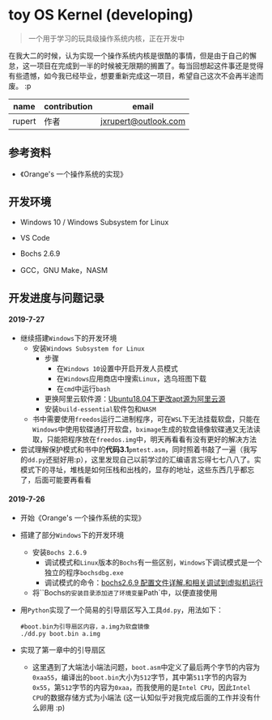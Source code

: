 # toy OS Kernel (developing)

>  一个用于学习的玩具级操作系统内核，正在开发中

在我大二的时候，认为实现一个操作系统内核是很酷的事情，但是由于自己的懈怠，这一项目在完成到一半的时候被无限期的搁置了。每当回想起这件事还是觉得有些遗憾，如今我已经毕业，想要重新完成这一项目，希望自己这次不会再半途而废。 :p

| name   | contribution | email                |
| ------ | ------------ | -------------------- |
| rupert | 作者         | jxrupert@outlook.com |

## 参考资料

- 《Orange's 一个操作系统的实现》

## 开发环境

- Windows 10 / Windows Subsystem for Linux

- VS Code
- Bochs 2.6.9
- GCC，GNU Make，NASM

## 开发进度与问题记录

#### 2019-7-27

- 继续搭建`Windows`下的开发环境
  - 安装`Windows Subsystem for Linux`
    - 步骤
      - 在`Windows 10`设置中开启开发人员模式
      - 在`Windows`应用商店中搜索`Linux`，选乌班图下载
      - 在`cmd`中运行`bash`
    - 更换阿里云软件源：[Ubuntu18.04下更改apt源为阿里云源](https://blog.csdn.net/zhangjiahao14/article/details/80554616)
    - 安装`build-essential`软件包和`NASM`
  - 书中需要使用`freedos`运行二进制程序，可在`WSL`下无法挂载软盘，只能在`Windows`中使用软碟通打开软盘，`bximage`生成的软盘镜像软碟通又无法读取，只能把程序放在`freedos.img`中，明天再看看有没有更好的解决方法
- 尝试理解保护模式和书中的**代码3.1**`pmtest.asm`，同时照着书敲了一遍（我写的`dd.py`还挺好用:p），这里发现自己以前学过的汇编语言忘得七七八八了。实模式下的寻址，堆栈是如何压栈和出栈的，显存的地址，这些东西几乎都忘了，后面可能要再看看

#### 2019-7-26

- 开始《Orange's 一个操作系统的实现》

- 搭建了部分`Windows`下的开发环境

  - 安装`Bochs 2.6.9`
    - 调试模式和`Linux`版本的`Bochs`有一些区别，`Windows`下调试模式是一个独立的程序`bochsdbg.exe`
    - 调试模式的命令：[bochs2.6.9 配置文件详解.和相关调试到虚拟机运行](https://blog.csdn.net/chprain/article/details/79328673)
  - 将``Bochs`的安装目录添加进了环境变量`Path`中，以便直接使用

- 用`Python`实现了一个简易的引导扇区写入工具`dd.py`，用法如下：

  ```shell
  #boot.bin为引导扇区内容，a.img为软盘镜像
  ./dd.py boot.bin a.img 
  ```

- 实现了第一章中的引导扇区

  - 这里遇到了大端法小端法问题，`boot.asm`中定义了最后两个字节的内容为`0xaa55`，编译出的`boot.bin`大小为`512`字节，其中第`511`字节的内容为`0x55`，第`512`字节的内容为`0xaa`，而我使用的是`Intel CPU`，因此`Intel CPU`的数据存储方式为小端法 (这一认知似乎对我完成后面的工作并没有什么卵用 :p)